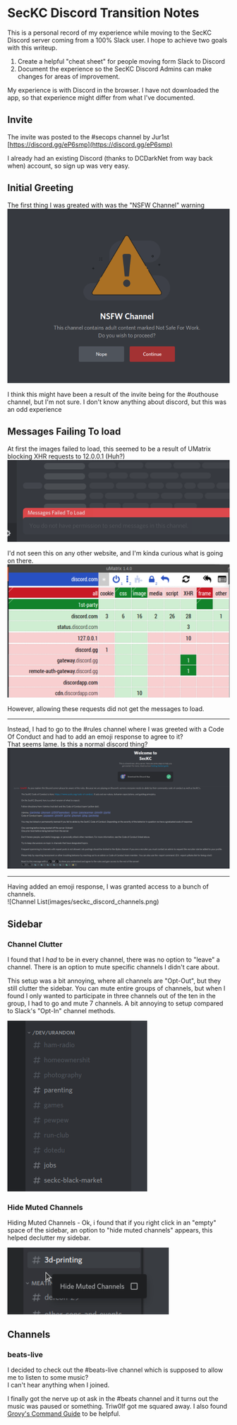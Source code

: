 # SecKC Discord Transition Notes
This is a personal record of my experience while moving to the SecKC Discord server coming from a 100% Slack user.  I 
hope to achieve two goals with this writeup.  
1. Create a helpful "cheat sheet" for people moving form Slack to Discord
1. Document the experience so the SecKC Discord Admins can make changes for areas of improvement.

My experience is with Discord in the browser.  I have not downloaded the app, so that experience might differ from 
what I've documented. 

## Invite
The invite was posted to the #secops channel by Jur1st  
[https://discord.gg/eP6smp](https://discord.gg/eP6smp)

I already had an existing Discord (thanks to DCDarkNet from way back when) account, so sign up was very easy.   

## Initial Greeting
The first thing I was greated with was the "NSFW Channel" warning  
![NSFW Channel Warning](images/nsfw_channel_warning.png)  

I think this might have been a result of the invite being for the #outhouse channel, but I'm not sure.  I don't know 
anything about discord, but this was an odd experience  

## Messages Failing To load
At first the images failed to load, this seemed to be a result of UMatrix blocking XHR requests to 12.0.0.1 (Huh?)     
![Messages Failed To Load](images/seckc_discord_failed_to_load.png)  

I'd not seen this on any other website, and I'm kinda curious what is going on there.   
![Discord UMatrix](images/seckc_discord_umatrix.png)  

However, allowing these requests did not get the messages to load.

---

Instead, I had to go to the #rules channel where I was greeted with a Code Of Conduct and had to add an emoji response 
to agree to it?    
That seems lame.  Is this a normal discord thing?      
![Code Of Conduct in the Rules Channel](images/seckc_discord_rules.png)

---

Having added an emoji response, I was granted access to a bunch of channels.    
![Channel List(images/seckc_discord_channels.png)  

## Sidebar
### Channel Clutter
I found that I _had_ to be in every channel, there was no option to "leave" a channel. There is an option to mute 
specific channels I didn't care about.  

This setup was a bit annoying, where all channels are "Opt-Out", but they still clutter the sidebar.  You can mute 
entire groups of channels, but when I found I only wanted to participate in three channels out of the ten in the group, 
I had to go and mute 7 channels.  A bit annoying to setup compared to Slack's "Opt-In" channel methods.
 
![Muted Channels are dimmed out](images/seckc_discord_muted_channels.png)

### Hide Muted Channels
Hiding Muted Channels - Ok, i found that if you right click in an "empty" space of the sidebar, an option to "hide muted channels" appears, this helped declutter my sidebar. 

![Right Click Hide Muted](images/seckc_discord_hide_muted_channels.png)

## Channels
### beats-live
I decided to check out the #beats-live channel which is supposed to allow me to listen to some music?   
I can't hear anything when I joined.   

I finally got the nerve up ot ask in the #beats channel and it turns out the music was paused or something.  Triw0lf got me squared away.  I also found [Grovy's Command Guide](https://groovy.bot/commands?category=premium&prefix=-) to be helpful. 

